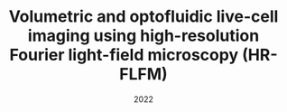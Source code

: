 ---
title: "Volumetric and optofluidic live-cell imaging using high-resolution Fourier light-field microscopy (HR-FLFM)"
collection: publications
permalink: /publication/2022_Hua_Imaging_Manipulation_and_Analysis_of_Biomolecules_Cells_and_Tissues_XX
date: 2022
venue: 'Imaging, Manipulation, and Analysis of Biomolecules, Cells, and Tissues XX'
DOI: '10.1117/12.2609264'
---